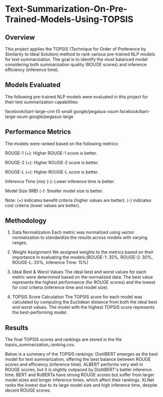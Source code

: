 # Text-Summarization-On-Pre-Trained-Models-Using-TOPSIS

## Overview
This project applies the TOPSIS (Technique for Order of Preference by Similarity to Ideal Solution) method to rank various pre-trained NLP models for text summarization. The goal is to identify the most balanced model considering both summarization quality (ROUGE scores) and inference efficiency (inference time).

## Models Evaluated
The following pre-trained NLP models were evaluated in this project for their text summarization capabilities:

facebook/bart-large-cnn
t5-small
google/pegasus-xsum
facebook/bart-large-xsum
google/pegasus-large

## Performance Metrics
The models were ranked based on the following metrics:

ROUGE-1 (+): Higher ROUGE-1 score is better.

ROUGE-2 (+): Higher ROUGE-2 score is better.

ROUGE-L (+): Higher ROUGE-L score is better.

Inference Time (ms) (-): Lower inference time is better.

Model Size (MB) (-): Smaller model size is better.

Note:
(+) indicates benefit criteria (higher values are better).
(-) indicates cost criteria (lower values are better).

## Methodology
1. Data Normalization
Each metric was normalized using vector normalization to standardize the results across models with varying ranges.

2. Weight Assignment
We assigned weights to the metrics based on their importance in evaluating the models:(ROUGE-1: 35%, ROUGE-2: 30%, ROUGE-L: 20%, Inference Time: 15%)

3. Ideal Best & Worst Values
The ideal best and worst values for each metric were determined based on the normalized data. The best value represents the highest performance (for ROUGE scores) and the lowest for cost criteria (inference time and model size).

4. TOPSIS Score Calculation
The TOPSIS score for each model was calculated by computing the Euclidean distance from both the ideal best and worst values. The model with the highest TOPSIS score represents the best-performing model.

## Results
The final TOPSIS scores and rankings are stored in the file topsis_summarization_ranking.csv.

Below is a summary of the TOPSIS rankings:
DistilBERT emerges as the best model for text summarization, offering the best balance between ROUGE scores and efficiency (inference time).
ALBERT performs very well in ROUGE scores, but it is slightly outpaced by DistilBERT's better inference time.
BERT and RoBERTa have strong ROUGE scores but suffer from larger model sizes and longer inference times, which affect their rankings.
XLNet ranks the lowest due to its large model size and high inference time, despite decent ROUGE scores.
